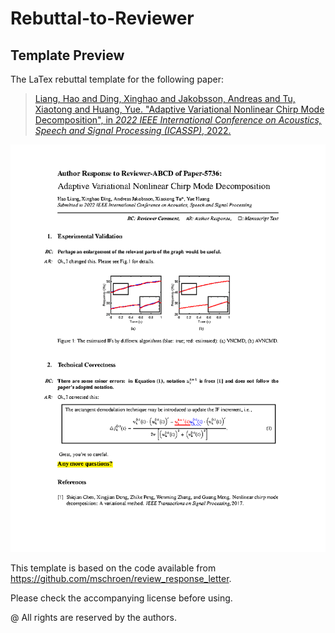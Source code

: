 # Rebuttal-to-Reviewer

Template Preview
----------

The LaTex rebuttal template for the following paper:
> [Liang, Hao and Ding, Xinghao and Jakobsson, Andreas and Tu, Xiaotong and Huang, Yue. "Adaptive Variational Nonlinear Chirp Mode Decomposition", in *2022 IEEE International Conference on Acoustics, Speech and Signal Processing (ICASSP)*, 2022.]()

<img src="template.png" style="max-width: 100%">

This template is based on the code available from https://github.com/mschroen/review_response_letter.

Please check the accompanying license before using.

@ All rights are reserved by the authors.
